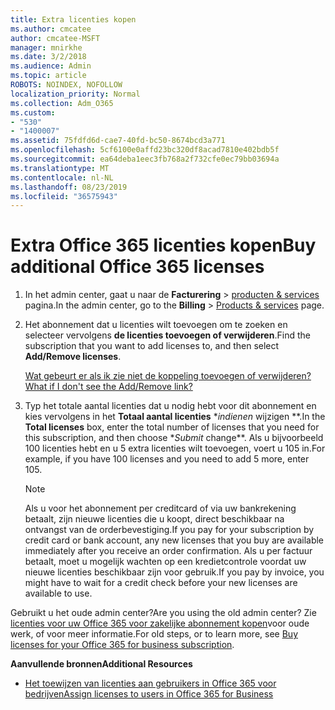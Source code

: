```yaml
---
title: Extra licenties kopen
ms.author: cmcatee
author: cmcatee-MSFT
manager: mnirkhe
ms.date: 3/2/2018
ms.audience: Admin
ms.topic: article
ROBOTS: NOINDEX, NOFOLLOW
localization_priority: Normal
ms.collection: Adm_O365
ms.custom:
- "530"
- "1400007"
ms.assetid: 75fdfd6d-cae7-40fd-bc50-8674bcd3a771
ms.openlocfilehash: 5cf6100e0affd23bc320df8acad7810e402bdb5f
ms.sourcegitcommit: ea64deba1eec3fb768a2f732cfe0ec79bb03694a
ms.translationtype: MT
ms.contentlocale: nl-NL
ms.lasthandoff: 08/23/2019
ms.locfileid: "36575943"
---
```

# <a name="buy-additional-office-365-licenses"></a><span data-ttu-id="3712f-102">Extra Office 365 licenties kopen</span><span class="sxs-lookup"><span data-stu-id="3712f-102">Buy additional Office 365 licenses</span></span>

1. <span data-ttu-id="3712f-103">In het admin center, gaat u naar de **Facturering** \> [producten & services](https://go.microsoft.com/fwlink/p/?linkid=842054) pagina.</span><span class="sxs-lookup"><span data-stu-id="3712f-103">In the admin center, go to the **Billing** \> [Products & services](https://go.microsoft.com/fwlink/p/?linkid=842054) page.</span></span>

2. <span data-ttu-id="3712f-104">Het abonnement dat u licenties wilt toevoegen om te zoeken en selecteer vervolgens **de licenties toevoegen of verwijderen**.</span><span class="sxs-lookup"><span data-stu-id="3712f-104">Find the subscription that you want to add licenses to, and then select **Add/Remove licenses**.</span></span>

    [<span data-ttu-id="3712f-105">Wat gebeurt er als ik zie niet de koppeling toevoegen of verwijderen?</span><span class="sxs-lookup"><span data-stu-id="3712f-105">What if I don't see the Add/Remove link?</span></span>](https://docs.microsoft.com/office365/admin/subscriptions-and-billing/buy-licenses#what-if-i-dont-see-the-addremove-licenses-link)

3. <span data-ttu-id="3712f-106">Typ het totale aantal licenties dat u nodig hebt voor dit abonnement en kies vervolgens in het **Totaal aantal licenties** \**indienen* wijzigen \*\*.</span><span class="sxs-lookup"><span data-stu-id="3712f-106">In the **Total licenses** box, enter the total number of licenses that you need for this subscription, and then choose \**Submit* change\*\*.</span></span> <span data-ttu-id="3712f-107">Als u bijvoorbeeld 100 licenties hebt en u 5 extra licenties wilt toevoegen, voert u 105 in.</span><span class="sxs-lookup"><span data-stu-id="3712f-107">For example, if you have 100 licenses and you need to add 5 more, enter 105.</span></span>

    > [!NOTE]
    > <span data-ttu-id="3712f-108">Als u voor het abonnement per creditcard of via uw bankrekening betaalt, zijn nieuwe licenties die u koopt, direct beschikbaar na ontvangst van de orderbevestiging.</span><span class="sxs-lookup"><span data-stu-id="3712f-108">If you pay for your subscription by credit card or bank account, any new licenses that you buy are available immediately after you receive an order confirmation.</span></span> <span data-ttu-id="3712f-109">Als u per factuur betaalt, moet u mogelijk wachten op een kredietcontrole voordat uw nieuwe licenties beschikbaar zijn voor gebruik.</span><span class="sxs-lookup"><span data-stu-id="3712f-109">If you pay by invoice, you might have to wait for a credit check before your new licenses are available to use.</span></span>

<span data-ttu-id="3712f-110">Gebruikt u het oude admin center?</span><span class="sxs-lookup"><span data-stu-id="3712f-110">Are you using the old admin center?</span></span> <span data-ttu-id="3712f-111">Zie [licenties voor uw Office 365 voor zakelijke abonnement kopen](https://docs.microsoft.com/office365/admin/subscriptions-and-billing/buy-licenses)voor oude werk, of voor meer informatie.</span><span class="sxs-lookup"><span data-stu-id="3712f-111">For old steps, or to learn more, see [Buy licenses for your Office 365 for business subscription](https://docs.microsoft.com/office365/admin/subscriptions-and-billing/buy-licenses).</span></span>  

<span data-ttu-id="3712f-112">**Aanvullende bronnen**</span><span class="sxs-lookup"><span data-stu-id="3712f-112">**Additional Resources**</span></span>

- [<span data-ttu-id="3712f-113">Het toewijzen van licenties aan gebruikers in Office 365 voor bedrijven</span><span class="sxs-lookup"><span data-stu-id="3712f-113">Assign licenses to users in Office 365 for Business</span></span>](https://docs.microsoft.com/office365/admin/subscriptions-and-billing/assign-licenses-to-users)

